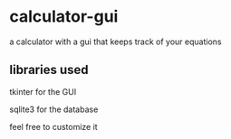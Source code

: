# calculator-gui
a calculator with a gui that keeps track of your equations

## libraries used
tkinter for the GUI

sqlite3 for the database

feel free to customize it
